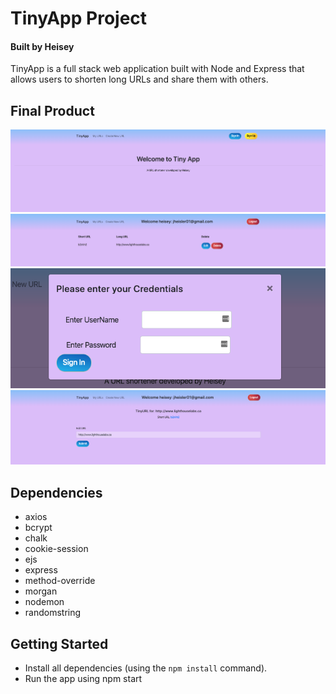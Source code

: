 # TinyApp Project
#### Built by Heisey
TinyApp is a full stack web application built with Node and Express that allows users to shorten long URLs and share them with others.
## Final Product
!["screenshot description"](https://github.com/Heisey/tiny_app/blob/master/docs/Screen%20Shot%202020-04-19%20at%203.45.55%20PM.png)
!["screenshot description"](https://github.com/Heisey/tiny_app/blob/master/docs/Screen%20Shot%202020-04-19%20at%203.47.09%20PM.png)
!["screenshot description"](https://github.com/Heisey/tiny_app/blob/master/docs/Screen%20Shot%202020-04-19%20at%203.46.19%20PM.png)
!["screenshot description"](https://github.com/Heisey/tiny_app/blob/master/docs/Screen%20Shot%202020-04-19%20at%203.47.38%20PM.png)
## Dependencies
- axios
- bcrypt
- chalk
- cookie-session
- ejs
- express
- method-override
- morgan
- nodemon
- randomstring
## Getting Started
- Install all dependencies (using the `npm install` command).
- Run the app using npm start